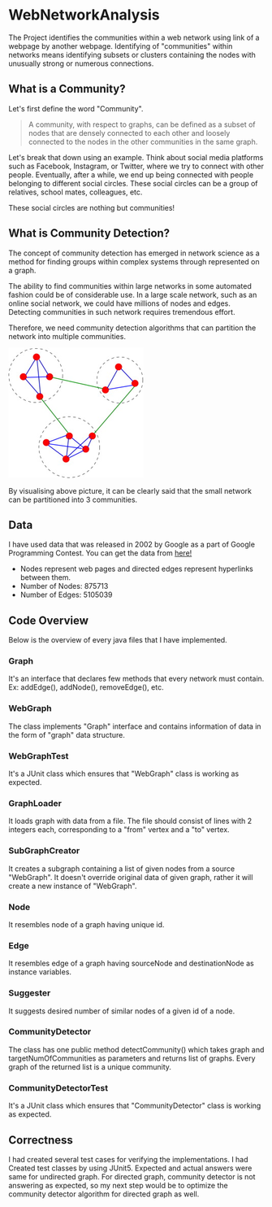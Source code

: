 # WebNetworkAnalysis
The Project identifies the communities within a web network using link of a webpage by another webpage. Identifying of "communities" within networks means identifying subsets or clusters containing the nodes with unusually strong or numerous connections.

## What is a Community?
Let's first define the word "Community".
>A community, with respect to graphs, can be defined as a subset of nodes that are densely connected to each other and loosely connected to the nodes in the other communities in the same graph.
>
Let's break that down using an example. Think about social media platforms such as Facebook, Instagram, or Twitter, where we try to connect with other people. Eventually, after a while, we end up being connected with people belonging to different social circles. These social circles can be a group of relatives, school mates, colleagues, etc.

These social circles are nothing but communities!

## What is Community Detection?
The concept of community detection has emerged in network science as a method for finding groups within complex systems through represented on a graph.

The ability to find communities within large networks in some automated fashion could be of considerable use. In a large scale network, such as an online social network, we could have millions of nodes and edges. Detecting communities in such network requires tremendous effort.

Therefore, we need community detection algorithms that can partition the network into multiple communities.

![Image of Community](https://github.com/rohit17042/WebNetworkAnalysis/blob/master/data/community.jpg?raw=true)

By visualising above picture, it can be clearly said that the small network can be partitioned into 3 communities.

## Data
I have used data that was released in 2002 by Google as a part of Google Programming Contest. You can get the data from [here!](https://snap.stanford.edu/data/web-Google.html)
* Nodes represent web pages and directed edges represent hyperlinks between them.
* Number of Nodes: 875713
* Number of Edges: 5105039
## Code Overview
Below is the overview of every java files that I have implemented.
### Graph
It's an interface that declares few methods that every network must contain. Ex: addEdge(), addNode(), removeEdge(), etc.
### WebGraph
The class implements "Graph" interface and contains information of data in the form of "graph" data structure. 
### WebGraphTest
It's a JUnit class which ensures that "WebGraph" class is working as expected.
### GraphLoader
It loads graph with data from a file. The file should consist of lines with 2 integers each, corresponding to a "from" vertex and a "to" vertex.
### SubGraphCreator
It creates a subgraph containing a list of given nodes from a source "WebGraph". It doesn't override original data of given graph, rather it will create a new instance of "WebGraph".
### Node
It resembles node of a graph having unique id.
### Edge
It resembles edge of a graph having sourceNode and destinationNode as instance variables.
### Suggester
It suggests desired number of similar nodes of a given id of a node.
### CommunityDetector
The class has one public method detectCommunity() which takes graph and targetNumOfCommunities as parameters and returns list of graphs. Every graph of the returned list is a unique community.
### CommunityDetectorTest
It's a JUnit class which ensures that "CommunityDetector" class is working as expected.

## Correctness
I had created several test cases for verifying the implementations. I had Created test classes by using JUnit5. Expected and actual answers were same for undirected graph. For directed graph, community detector is not answering as expected, so my next step would be to optimize the community detector algorithm for directed graph as well.
